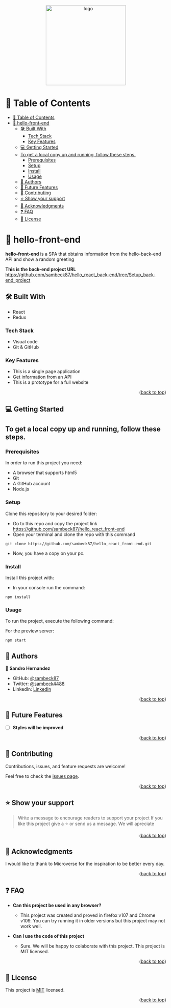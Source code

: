 <a name="readme-top"></a>

<div align="center">

  <img src="https://cdn-icons-png.flaticon.com/512/3378/3378138.png" alt="logo" width="250"  height="auto" />
  <br/>

</div>

<!-- TABLE OF CONTENTS -->

# 📗 Table of Contents

- [📗 Table of Contents](#-table-of-contents)
- [🚀 hello-front-end ](#-hello-front-end-)
  - [🛠 Built With ](#-built-with-)
    - [Tech Stack ](#tech-stack-)
    - [Key Features ](#key-features-)
  - [💻 Getting Started ](#-getting-started-)
  - [To get a local copy up and running, follow these steps.](#to-get-a-local-copy-up-and-running-follow-these-steps)
    - [Prerequisites](#prerequisites)
    - [Setup](#setup)
    - [Install](#install)
    - [Usage](#usage)
  - [👥 Authors ](#-authors-)
  - [🔭 Future Features ](#-future-features-)
  - [🤝 Contributing ](#-contributing-)
  - [⭐️ Show your support ](#️-show-your-support-)
  - [🙏 Acknowledgments ](#-acknowledgments-)
  - [❓ FAQ ](#-faq-)
  - [📝 License ](#-license-)

<!-- PROJECT DESCRIPTION -->

# 🚀 hello-front-end <a name="about-project"></a>


**hello-front-end** is a SPA that obtains information from the hello-back-end API and show a random greeting

**This is the back-end project URL** https://github.com/sambeck87/hello_react_back-end/tree/Setup_back-end_project

## 🛠 Built With <a name="built-with"></a>
- React
- Redux

### Tech Stack <a name="tech-stack"></a>
- Visual code
- Git & GitHub

<!-- Features -->

### Key Features <a name="key-features"></a>

- This is a single page application
- Get information from an API
- This is a prototype for a full website

<p align="right">(<a href="#readme-top">back to top</a>)</p>


<!-- GETTING STARTED -->

## 💻 Getting Started <a name="getting-started"></a>

 ## To get a local copy up and running, follow these steps.

### Prerequisites

In order to run this project you need:

- A browser that supports html5
- Git
- A GitHub account
- Node.js

### Setup

Clone this repository to your desired folder:

- Go to this repo and copy the project link
        https://github.com/sambeck87/hello_react_front-end
- Open your terminal and clone the repo with this command
```
git clone https://github.com/sambeck87/hello_react_front-end.git
```
- Now, you have a copy on your pc.


### Install

Install this project with:

- In your console run the command:
```
npm install
```

### Usage

To run the project, execute the following command:

For the preview server:
```
npm start
```

<!-- AUTHORS -->

## 👥 Authors <a name="authors"></a>

👤 **Sandro Hernandez**

- GitHub: [@sambeck87](https://github.com/sambeck87)
- Twitter: [@sambeck4488](https://twitter.com/sambeck4488)
- LinkedIn: [LinkedIn](https://www.linkedin.com/in/sandro-israel-hern%C3%A1ndez-zamora-899386a4/)

<p align="right">(<a href="#readme-top">back to top</a>)</p>

<!-- FUTURE FEATURES -->

## 🔭 Future Features <a name="future-features"></a>

- [ ] **Styles will be improved**

<p align="right">(<a href="#readme-top">back to top</a>)</p>

<!-- CONTRIBUTING -->

## 🤝 Contributing <a name="contributing"></a>

Contributions, issues, and feature requests are welcome!

Feel free to check the [issues page](https://github.com/sambeck87/hello_react_front-end/issues).

<p align="right">(<a href="#readme-top">back to top</a>)</p>

<!-- SUPPORT -->

## ⭐️ Show your support <a name="support"></a>

> Write a message to encourage readers to support your project
If you like this project give a ⭐️ or send us a message. We will apreciate

<p align="right">(<a href="#readme-top">back to top</a>)</p>

<!-- ACKNOWLEDGEMENTS -->

## 🙏 Acknowledgments <a name="acknowledgements"></a>

I would like to thank to Microverse for the inspiration to be better every day.

<p align="right">(<a href="#readme-top">back to top</a>)</p>

<!-- FAQ (optional) -->

## ❓ FAQ <a name="faq"></a>

- **Can this project be used in any browser?**

  - This project was created and proved in firefox v107 and Chrome v109. You can try running it in older versions but this project may not work well.

- **Can I use the code of this project**

  - Sure. We will be happy to colaborate with this project. This project is MIT licensed.

<p align="right">(<a href="#readme-top">back to top</a>)</p>

<!-- LICENSE -->

## 📝 License <a name="license"></a>

This project is [MIT](./LICENSE) licensed.

<p align="right">(<a href="#readme-top">back to top</a>)</p>
